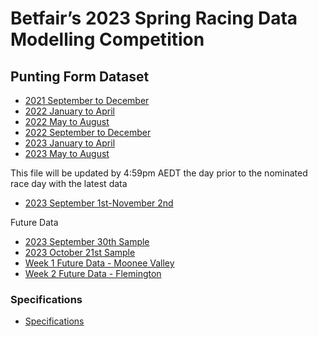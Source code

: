# **Betfair’s 2023 Spring Racing Data Modelling Competition**

## Punting Form Dataset

 - [2021 September to December](../assets/2021_Sep01_to_Dec31.xlsx)
 - [2022 January to April](../assets/2022_Jan01_to_Apr30.xlsx)
 - [2022 May to August](../assets/2022_May01_to_Aug31.xlsx)
 - [2022 September to December](../assets/2022_Sep01_to_Dec31.xlsx)
 - [2023 January to April](../assets/2023_Jan01_to_Apr30.xlsx)
 - [2023 May to August](../assets/2023_May01_Aug31.xlsx)

 This file will be updated by 4:59pm AEDT the day prior to the nominated race day with the latest data
 
 - [2023 September 1st-November 2nd](../assets/2023_Sep01_to_current.xlsx)

 Future Data

 - [2023 September 30th Sample](../assets/PFUpcomingDataSample.xlsx)
 - [2023 October 21st Sample](../assets/PFUpcomingDataSample_Caulfield_2023-10-21.xlsx)
 - [Week 1 Future Data - Moonee Valley](../assets/PFUpcomingData_MooneeValley_20231028.xlsx)
 - [Week 2 Future Data - Flemington](../assets/PFUpcomingData_Flemington_20231104.xlsx)

### Specifications
 - [Specifications](../assets/BetfairDatathonPuntingFormDataSpecifications.xlsx)